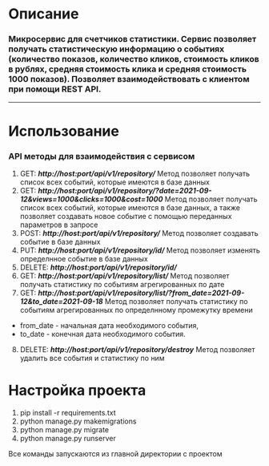 <h1>Описание</h1>

<h3> Микросервис для счетчиков статистики. Сервис позволяет получать статистическую информацию о событиях (количество показов, количество кликов, стоимость кликов в рублях, средняя стоимость клика и средняя стоимость 1000 показов). Позволяет взаимодействовать с клиентом при помощи REST API.</h3>
<hr>


<h1>Использование</h1>

<h3> API методы для взаимодействия с сервисом </h3>

1. GET: ***http://host:port/api/v1/repository/*** Метод позволяет получать список всех событий, которые имеются в базе данных
2. GET: ***http://host:port/api/v1/repository/?date=2021-09-12&views=1000&clicks=1000&cost=1000*** Метод позволяет получать список всех событий, которые имеются в базе данных, а также позволяет создавать новое событие с помощью переданных параметров в запросе
3. POST: ***http://host:port/api/v1/repository/*** Метод позволяет создавать событие в базе данных
4. PUT: ***http://host:port/api/v1/repository/id/*** Метод позволяет изменять определнное событие в базе данных
5. DELETE: ***http://host:port/api/v1/repository/id/***  
6. GET: ***http://host:port/api/v1/repository/list/*** Метод позволяет получать статистику по событиям агрегированных по дате
7. GET: ***http://host:port/api/v1/repository/list/?from_date=2021-09-12&to_date=2021-09-18*** Метод позволяет получать статистику по событиям агрегированных по определнному промежутку времени 
* from_date - начальная дата необходимого события,
* to_date - конечная дата необходимого события.
8. DELETE: ***http://host:port/api/v1/repository/destroy*** Метод позволяет удалить все события и статистику по ним


<h1>Настройка проекта</h1>

1. pip install -r requirements.txt
2. python manage.py makemigrations
3. python manage.py migrate
4. python manage.py runserver

Все команды запускаются из главной директории с проектом

